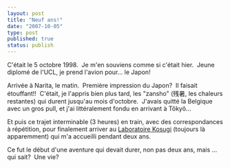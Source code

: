 ```yaml
---
layout: post
title: "Neuf ans!"
date: "2007-10-05"
type: post
published: true
status: publish
---
```


C'était le 5 octobre 1998.  Je m'en souviens comme si c'était hier.  Jeune diplomé de l'UCL, je prend l'avion pour... le Japon!

Arrivée à Narita, le matin.  Première impression du Japon?  Il faisait étouffant!!  C'était, je l'appris bien plus tard, les "zansho" (残暑, les chaleurs restantes) qui durent jusqu'au mois d'octobre.  J'avais quitté la Belgique avec un gros pull, et j'ai littéralement fondu en arrivant à Tôkyô...

Et puis ce trajet interminable (3 heures) en train, avec des correspondances à répétition, pour finalement arriver au [Laboratoire Kosugi](http://www-kosugi.pms.titech.ac.jp/ "Kosugi laboratory, Tokyo Institute of Technology") (toujours là apparemment) qui m'a accueilli pendant deux ans.

Ce fut le début d'une aventure qui devait durer, non pas deux ans, mais ... qui sait?  Une vie?
